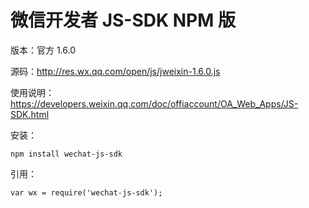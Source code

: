 # 微信开发者 JS-SDK NPM 版

版本：官方 1.6.0

源码：http://res.wx.qq.com/open/js/jweixin-1.6.0.js

使用说明：https://developers.weixin.qq.com/doc/offiaccount/OA_Web_Apps/JS-SDK.html

安装：

```
npm install wechat-js-sdk
```

引用：

```
var wx = require('wechat-js-sdk');
```
